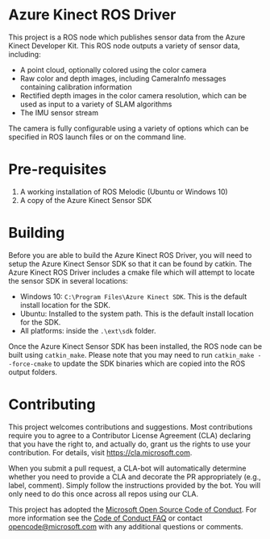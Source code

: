 # Azure Kinect ROS Driver

This project is a ROS node which publishes sensor data from the Azure Kinect Developer Kit. This ROS node outputs a variety of sensor data, including:

- A point cloud, optionally colored using the color camera
- Raw color and depth images, including CameraInfo messages containing calibration information
- Rectified depth images in the color camera resolution, which can be used as input to a variety of SLAM algorithms
- The IMU sensor stream

The camera is fully configurable using a variety of options which can be specified in ROS launch files or on the command line.

# Pre-requisites

1. A working installation of ROS Melodic (Ubuntu or Windows 10)
2. A copy of the Azure Kinect Sensor SDK

# Building

Before you are able to build the Azure Kinect ROS Driver, you will need to setup the Azure Kinect Sensor SDK so that it can be found by catkin. The Azure Kinect ROS Driver includes a cmake file which will attempt to locate the sensor SDK in several locations:

- Windows 10: ```C:\Program Files\Azure Kinect SDK```. This is the default install location for the SDK.
- Ubuntu: Installed to the system path. This is the default install location for the SDK.
- All platforms: inside the ```.\ext\sdk``` folder. 

Once the Azure Kinect Sensor SDK has been installed, the ROS node can be built using ```catkin_make```. Please note that you may need to run ```catkin_make --force-cmake``` to update the SDK binaries which are copied into the ROS output folders.

# Contributing

This project welcomes contributions and suggestions.  Most contributions require you to agree to a
Contributor License Agreement (CLA) declaring that you have the right to, and actually do, grant us
the rights to use your contribution. For details, visit https://cla.microsoft.com.

When you submit a pull request, a CLA-bot will automatically determine whether you need to provide
a CLA and decorate the PR appropriately (e.g., label, comment). Simply follow the instructions
provided by the bot. You will only need to do this once across all repos using our CLA.

This project has adopted the [Microsoft Open Source Code of Conduct](https://opensource.microsoft.com/codeofconduct/).
For more information see the [Code of Conduct FAQ](https://opensource.microsoft.com/codeofconduct/faq/) or
contact [opencode@microsoft.com](mailto:opencode@microsoft.com) with any additional questions or comments.
